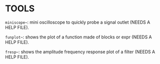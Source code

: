 # TOOLS

`miniscope~`: mini oscilloscope to quickly probe a signal outlet (NEEDS A HELP FILE).

`funplot~`: shows the plot of a function made of blocks or expr (NEEDS A HELP FILE).

`fresp~`: shows the amplitude frequency response plot of a filter (NEEDS A HELP FILE).
